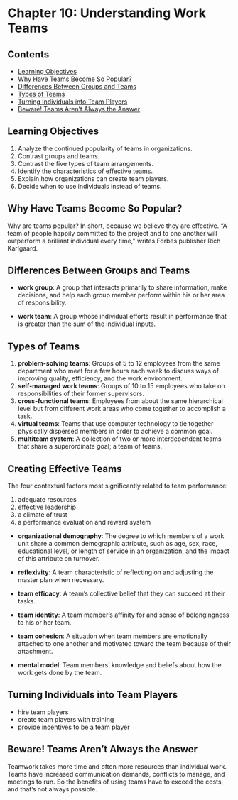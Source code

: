 # Chapter 10: Understanding Work Teams

## Contents

- [Learning Objectives](#Learning-Objectives)
- [Why Have Teams Become So Popular?](#Why-Have-Teams-Become-So-Popular?)
- [Differences Between Groups and Teams](#Differences-Between-Groups-and-Teams)
- [Types of Teams](#Types-of-Teams)
- [Turning Individuals into Team Players](#Turning-Individuals-into-Team-Players)
- [Beware! Teams Aren’t Always the Answer](#Beware!-Teams-Aren’t-Always-the-Answer)

## Learning Objectives

1. Analyze the continued popularity of teams in organizations.
2. Contrast groups and teams.
3. Contrast the five types of team arrangements.
4. Identify the characteristics of effective teams.
5. Explain how organizations can create team players.
6. Decide when to use individuals instead of teams.

## Why Have Teams Become So Popular?

Why are teams popular? In short, because we believe they are effective. “A team of people happily committed to the project and to one another will outperform a brilliant individual every time,” writes Forbes publisher Rich Karlgaard.

## Differences Between Groups and Teams

- **work group**: A group that interacts primarily to share information, make decisions, and help each group member perform within his or her area of responsibility.

- **work team**: A group whose individual efforts result in performance that is greater than the sum of the individual inputs.

## Types of Teams

1. **problem-solving teams**: Groups of 5 to 12 employees from the same department who meet for a few hours each week to discuss ways of improving quality, efficiency, and the work environment.
2. **self-managed work teams**: Groups of 10 to 15 employees who take on responsibilities of their former supervisors.
3. **cross-functional teams**: Employees from about the same hierarchical level but from different work areas who come together to accomplish a task.
4. **virtual teams**: Teams that use computer technology to tie together physically dispersed members in order to achieve a common goal.
5. **multiteam system**: A collection of two or more interdependent teams that share a superordinate goal; a team of teams.

## Creating Effective Teams

The four contextual factors most significantly related to team performance:

1. adequate resources
2. effective leadership
3. a climate of trust
4. a performance evaluation and reward system

- **organizational demography**: The degree to which members of a work unit share a common demographic attribute, such as age, sex, race, educational level, or length of service in an organization, and the impact of this attribute on turnover.

- **reflexivity**: A team characteristic of reflecting on and adjusting the master plan when necessary.

- **team efficacy**: A team’s collective belief that they can succeed at their tasks.

- **team identity**: A team member’s affinity for and sense of belongingness to his or her team.

- **team cohesion**: A situation when team members are emotionally attached to one another and motivated toward the team because of their attachment.

- **mental model**: Team members’ knowledge and beliefs about how the work gets done by the team.

## Turning Individuals into Team Players

- hire team players
- create team players with training
- provide incentives to be a team player

## Beware! Teams Aren’t Always the Answer

Teamwork takes more time and often more resources than individual work. Teams have increased communication demands, conflicts to manage, and meetings to run. So the benefits of using teams have to exceed the costs, and that’s not always possible.
